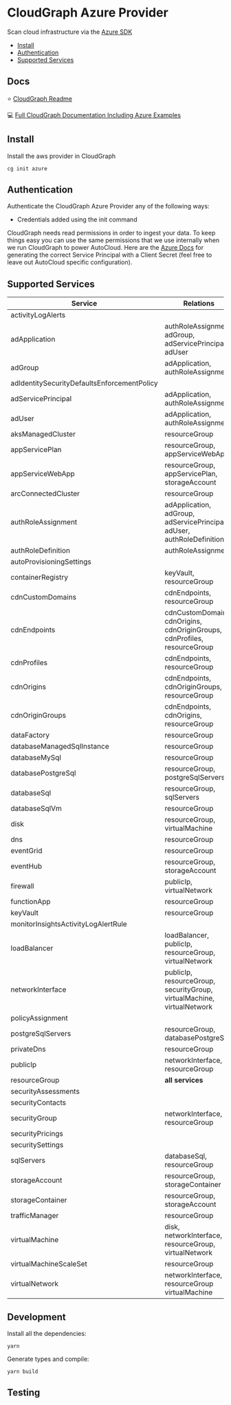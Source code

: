 # CloudGraph Azure Provider

Scan cloud infrastructure via the [Azure SDK](https://github.com/Azure/azure-sdk-for-js)

<!-- toc -->

- [Install](#install)
- [Authentication](#authentication)
- [Supported Services](#supported-services)
<!-- tocstop -->

## Docs

⭐ [CloudGraph Readme](https://github.com/cloudgraphdev/cli)

💻 [Full CloudGraph Documentation Including Azure Examples](https://docs.cloudgraph.dev)

## Install

Install the aws provider in CloudGraph

```console
cg init azure
```

## Authentication

Authenticate the CloudGraph Azure Provider any of the following ways:

- Credentials added using the init command

CloudGraph needs read permissions in order to ingest your data. To keep things easy you can use the same permissions that we use internally when we run CloudGraph to power AutoCloud. Here are the [Azure Docs](https://docs.autocloud.dev/connect-an-environment/azure) for generating the correct Service Principal with a Client Secret (feel free to leave out AutoCloud specific configuration).

## Supported Services

| Service                                     | Relations                                                                 |
| ------------------------------------------- | ------------------------------------------------------------------------- |
| activityLogAlerts                           |                                                                           |
| adApplication                               | authRoleAssignment, adGroup, adServicePrincipal, adUser                   |
| adGroup                                     | adApplication, authRoleAssignment                                         |
| adIdentitySecurityDefaultsEnforcementPolicy |                                                                           |
| adServicePrincipal                          | adApplication, authRoleAssignment                                         |
| adUser                                      | adApplication, authRoleAssignment                                         |
| aksManagedCluster                           | resourceGroup                                                             |
| appServicePlan                              | resourceGroup, appServiceWebApp                                           |
| appServiceWebApp                            | resourceGroup, appServicePlan, storageAccount                             |
| arcConnectedCluster                         | resourceGroup                                                             |
| authRoleAssignment                          | adApplication, adGroup, adServicePrincipal, adUser, authRoleDefinition    |
| authRoleDefinition                          | authRoleAssignment                                                        |
| autoProvisioningSettings                    |                                                                           |
| containerRegistry                           | keyVault, resourceGroup                                                   |
| cdnCustomDomains                            | cdnEndpoints, resourceGroup                                               |
| cdnEndpoints                                | cdnCustomDomains, cdnOrigins, cdnOriginGroups, cdnProfiles, resourceGroup |
| cdnProfiles                                 | cdnEndpoints, resourceGroup                                               |
| cdnOrigins                                  | cdnEndpoints, cdnOriginGroups, resourceGroup                              |
| cdnOriginGroups                             | cdnEndpoints, cdnOrigins, resourceGroup                                   |
| dataFactory                                 | resourceGroup                                                             |
| databaseManagedSqlInstance                  | resourceGroup                                                             |
| databaseMySql                               | resourceGroup                                                             |
| databasePostgreSql                          | resourceGroup, postgreSqlServers                                          |
| databaseSql                                 | resourceGroup, sqlServers                                                 |
| databaseSqlVm                               | resourceGroup                                                             |
| disk                                        | resourceGroup, virtualMachine                                             |
| dns                                         | resourceGroup                                                             |
| eventGrid                                   | resourceGroup                                                             |
| eventHub                                    | resourceGroup, storageAccount                                             |
| firewall                                    | publicIp, virtualNetwork                                                  |
| functionApp                                 | resourceGroup                                                             |
| keyVault                                    | resourceGroup                                                             |
| monitorInsightsActivityLogAlertRule         |                                                                           |
| loadBalancer                                | loadBalancer, publicIp, resourceGroup, virtualNetwork                     |
| networkInterface                            | publicIp, resourceGroup, securityGroup, virtualMachine, virtualNetwork    |
| policyAssignment                            |                                                                           |
| postgreSqlServers                           | resourceGroup, databasePostgreSql                                         |
| privateDns                                  | resourceGroup                                                             |
| publicIp                                    | networkInterface, resourceGroup                                           |
| resourceGroup                               | **all services**                                                          |
| securityAssessments                         |                                                                           |
| securityContacts                            |                                                                           |
| securityGroup                               | networkInterface, resourceGroup                                           |
| securityPricings                            |                                                                           |
| securitySettings                            |                                                                           |
| sqlServers                                  | databaseSql, resourceGroup                                                |
| storageAccount                              | resourceGroup, storageContainer                                           |
| storageContainer                            | resourceGroup, storageAccount                                             |
| trafficManager                              | resourceGroup                                                             |
| virtualMachine                              | disk, networkInterface, resourceGroup, virtualNetwork                     |
| virtualMachineScaleSet                      | resourceGroup                                                             |
| virtualNetwork                              | networkInterface, resourceGroup virtualMachine                            |

## Development

Install all the dependencies:

```console
yarn
```

Generate types and compile:

```console
yarn build
```

## Testing

<!-- testing -->

<!-- testingstop -->
